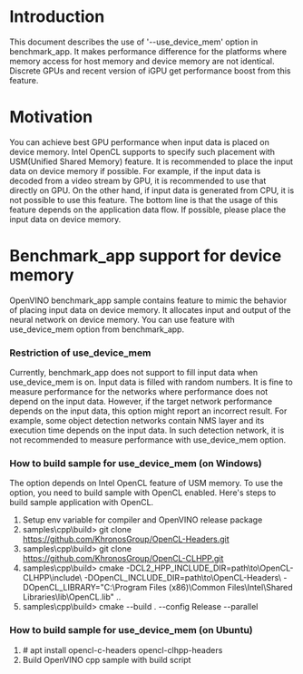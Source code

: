 # Introduction

This document describes the use of '--use_device_mem' option in benchmark_app. It makes performance difference for the platforms where memory access for host memory and device memory are not identical. Discrete GPUs and recent version of iGPU get performance boost from this feature.

# Motivation
You can achieve best GPU performance when input data is placed on device memory. Intel OpenCL supports to specify such placement with USM(Unified Shared Memory) feature. It is recommended to place the input data on device memory if possible. For example, if the input data is decoded from a video stream by GPU, it is recommended to use that directly on GPU. On the other hand, if input data is generated from CPU, it is not possible to use this feature.
The bottom line is that the usage of this feature depends on the application data flow. If possible, please place the input data on device memory.

# Benchmark_app support for device memory
OpenVINO benchmark_app sample contains feature to mimic the behavior of placing input data on device memory. It allocates input and output of the neural network on device memory. You can use feature with use_device_mem option from benchmark_app.

### Restriction of use_device_mem
Currently, benchmark_app does not support to fill input data when use_device_mem is on. Input data is filled with random numbers. It is fine to measure performance for the networks where performance does not depend on the input data. However, if the target network performance depends on the input data, this option might report an incorrect result. For example, some object detection networks contain NMS layer and its execution time depends on the input data. In such detection network, it is not recommended to measure performance with use_device_mem option.

### How to build sample for use_device_mem (on Windows)
The option depends on Intel OpenCL feature of USM memory. To use the option, you need to build sample with OpenCL enabled. Here's steps to build sample application with OpenCL.
1. Setup env variable for compiler and OpenVINO release package
1. samples\cpp\build> git clone https://github.com/KhronosGroup/OpenCL-Headers.git
1. samples\cpp\build> git clone https://github.com/KhronosGroup/OpenCL-CLHPP.git
1. samples\cpp\build> cmake -DCL2_HPP_INCLUDE_DIR=path\to\OpenCL-CLHPP\include\ -DOpenCL_INCLUDE_DIR=path\to\OpenCL-Headers\ -DOpenCL_LIBRARY="C:\Program Files (x86)\Common Files\Intel\Shared Libraries\lib\OpenCL.lib" ..
1. samples\cpp\build> cmake --build . --config Release --parallel

### How to build sample for use_device_mem (on Ubuntu)
1. \# apt install opencl-c-headers opencl-clhpp-headers
1. Build OpenVINO cpp sample with build script

